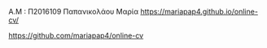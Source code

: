 Α.Μ : Π2016109
Παπανικολάου Μαρία 
https://mariapap4.github.io/online-cv/

https://github.com/mariapap4/online-cv

